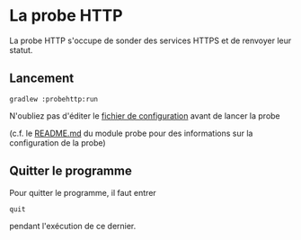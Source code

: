 # La probe HTTP

La probe HTTP s'occupe de sonder des services HTTPS et de renvoyer leur
statut.

## Lancement

```shell
gradlew :probehttp:run
```

N'oubliez pas d'éditer le
[fichier de configuration](./build/resources/main/probe.conf.json)
avant de lancer la probe

(c.f. le [README.md](../probe/README.md) du module probe pour des informations sur la
configuration de la probe)

## Quitter le programme

Pour quitter le programme, il faut entrer

```
quit
```

pendant l'exécution de ce dernier.